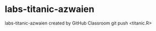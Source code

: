 # labs-titanic-azwaien
labs-titanic-azwaien created by GitHub Classroom
git push <titanic.R> <main>
